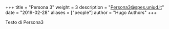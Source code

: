 +++
title = "Persona 3"
weight = 3
description = "Persona3@spes.uniud.it"
date = "2019-02-28"
aliases = ["people"]
author = "Hugo Authors"
+++


Testo di Persona3